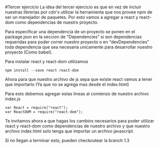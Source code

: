 #Tercer ejercicio
La idea del tercer ejercicio es que en vez de incluir nuestras librerias por cdn's utilizar la herramienta que nos provee npm de ser un manejador de paquetes. Por esto vamos a agregar a react y react-dom como dependencias de nuestro proyecto.

Para especificar una dependencia de un proyecto se ponen en el package.json en la seccion de "Dependencies" si son dependencias requeridas para poder correr nuestro proyecto o en "devDependencies" toda dependencia que sea necesaria unicamente para desarrollar nuestro proyecto (Como babel).

Para instalar react y react-dom utilizamos

```
npm install --save react react-dom
```

Ahora para que nuestro archivo de js sepa que existe react vamos a tener que importarlo (Ya que no se agrega mas desde el index.html)

Para esto debemos agregar estas lineas al comienzo de nuestro archivo index.js

```
var React = require("react");
var ReactDOM = require("react-dom");
```

Te invitamos ahora a que hagas los cambios necesarios para poder utilizar react y react-dom como dependencias de nuestro archivo y que nuestro archivo index.html solo tenga que importar un archivo javascript.

Si no llegan a terminar esto, pueden checkoutear la branch 1.3